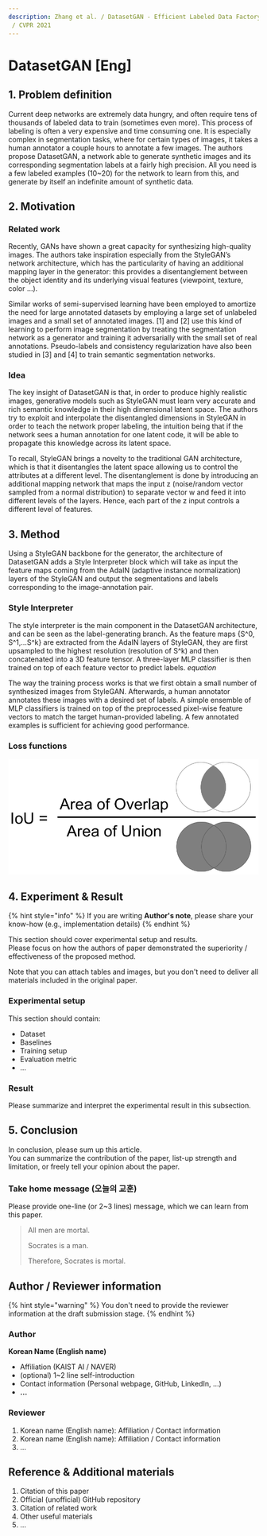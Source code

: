 ```yaml
---
description: Zhang et al. / DatasetGAN - Efficient Labeled Data Factory with Minimal Human Effort
 / CVPR 2021
---
```


# DatasetGAN \[Eng\]

##  1. Problem definition

Current deep networks are extremely data hungry, and often require tens of thousands of labeled data to train (sometimes even more). This process of labeling is often a very expensive and time consuming one. It is especially complex in segmentation tasks, where for certain types of images, it takes a human annotator a couple hours to annotate a few images. The authors propose DatasetGAN, a network able to generate synthetic images and its corresponding segmentation labels at a fairly high precision. All you need is a few labeled examples (10~20) for the network to learn from this, and generate by itself an indefinite amount of synthetic data.

## 2. Motivation

### Related work

Recently, GANs have shown a great capacity for synthesizing high-quality images. The authors take inspiration especially from the StyleGAN’s network architecture, which has the particularity of having an additional mapping layer in the generator: this provides a disentanglement between the object identity and its underlying visual features (viewpoint, texture, color …).

Similar works of semi-supervised learning have been employed to amortize the need for large annotated datasets by employing a large set of unlabeled images and a small set of annotated images. [1] and [2] use this kind of learning to perform image segmentation by treating the segmentation network as a generator and training it adversarially with the small set of real annotations. Pseudo-labels and consistency regularization have also been studied in [3] and [4] to train semantic segmentation networks. 

### Idea

The key insight of DatasetGAN is that, in order to produce highly realistic images, generative models such as StyleGAN must learn very accurate and rich semantic knowledge in their high dimensional latent space. The authors try to exploit and interpolate the disentangled dimensions in StyleGAN in order to teach the network proper labeling, the intuition being that if the network sees a human annotation for one latent code, it will be able to propagate this knowledge across its latent space.

To recall, StyleGAN brings a novelty to the traditional GAN architecture, which is that it disentangles the latent space allowing us to control the attributes at a different level. The disentanglement is done by introducing an additional mapping network that maps the input z (noise/random vector sampled from a normal distribution) to separate vector w and feed it into different levels of the layers. Hence, each part of the z input controls a different level of features.

## 3. Method

Using a StyleGAN backbone for the generator, the architecture of DatasetGAN adds a Style Interpreter block which will take as input the feature maps coming from the AdaIN (adaptive instance normalization) layers of the StyleGAN and output the segmentations and labels corresponding to the image-annotation pair.

### Style Interpreter

The style interpreter is the main component in the DatasetGAN architecture, and can be seen as the label-generating branch. As the feature maps {S^0, S^1,...S^k} are extracted from the AdaIN layers of StyleGAN, they are first upsampled to the highest resolution (resolution of S^k) and then concatenated into a 3D feature tensor. A three-layer MLP classifier is then trained on top of each feature vector to predict labels. $equation$

The way the training process works is that we first obtain a small number of synthesized images from StyleGAN. Afterwards, a human annotator annotates these images with a desired set of labels. A simple ensemble of MLP classifiers is trained on top of the preprocessed pixel-wise feature vectors to match the target human-provided labeling. A few annotated examples is sufficient for achieving good performance.

### Loss functions

![Figure 1: You can freely upload images in the manuscript.](../../.gitbook/assets/2022spring/51/mIOU.png)

## 4. Experiment & Result

{% hint style="info" %}
If you are writing **Author's note**, please share your know-how \(e.g., implementation details\)
{% endhint %}

This section should cover experimental setup and results.  
Please focus on how the authors of paper demonstrated the superiority / effectiveness of the proposed method.

Note that you can attach tables and images, but you don't need to deliver all materials included in the original paper.

### Experimental setup

This section should contain:

* Dataset
* Baselines
* Training setup
* Evaluation metric
* ...

### Result

Please summarize and interpret the experimental result in this subsection.

## 5. Conclusion

In conclusion, please sum up this article.  
You can summarize the contribution of the paper, list-up strength and limitation, or freely tell your opinion about the paper.

### Take home message \(오늘의 교훈\)

Please provide one-line \(or 2~3 lines\) message, which we can learn from this paper.

> All men are mortal.
>
> Socrates is a man.
>
> Therefore, Socrates is mortal.

## Author / Reviewer information

{% hint style="warning" %}
You don't need to provide the reviewer information at the draft submission stage.
{% endhint %}

### Author

**Korean Name \(English name\)** 

* Affiliation \(KAIST AI / NAVER\)
* \(optional\) 1~2 line self-introduction
* Contact information \(Personal webpage, GitHub, LinkedIn, ...\)
* **...**

### Reviewer

1. Korean name \(English name\): Affiliation / Contact information
2. Korean name \(English name\): Affiliation / Contact information
3. ...

## Reference & Additional materials

1. Citation of this paper
2. Official \(unofficial\) GitHub repository
3. Citation of related work
4. Other useful materials
5. ...

